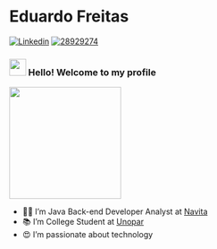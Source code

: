 # Eduardo Freitas

[![Linkedin](https://img.shields.io/badge/LinkedIn-blue?style=for-the-badge&logo=Linkedin)](https://www.linkedin.com/in/eduardo-freitas-48b7bb19b//)
[![28929274](https://user-images.githubusercontent.com/56324728/95018280-0dd49100-0635-11eb-8c71-3195be694c4f.png)](https://app.rocketseat.com.br/me/eduardo-freitas-02714)

### <img src="https://media.giphy.com/media/hvRJCLFzcasrR4ia7z/giphy.gif" width="30px"> Hello! Welcome to my profile

<img style="margin: 0 auto" src="https://media.giphy.com/media/xT9IgG50Fb7Mi0prBC/giphy.gif" height="200">

- 👨‍💻 I’m Java Back-end Developer Analyst at <a target="_blank" href="https://navita.com.br/">Navita</a>
- 📚 I’m College Student at <a target="_blank" href="https://www.unopar.com.br/">Unopar</a>
- 😍 I’m passionate about technology
